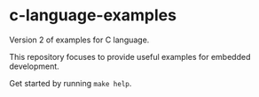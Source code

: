 # c-language-examples
Version 2 of examples for C language. 

This repository focuses to provide useful examples for embedded development.

Get started by running `make help`.
